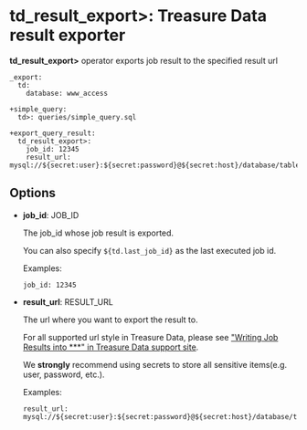 # td_result_export>: Treasure Data result exporter

**td_result_export>** operator exports job result to the specified result url

    _export:
      td:
        database: www_access

    +simple_query:
      td>: queries/simple_query.sql

    +export_query_result:
      td_result_export>:
        job_id: 12345
        result_url: mysql://${secret:user}:${secret:password}@${secret:host}/database/table

## Options

* **job_id**: JOB_ID

  The job_id whose job result is exported.
  
  You can also specify `${td.last_job_id}` as the last executed job id.

  Examples:

  ```
  job_id: 12345
  ```
  
* **result_url**: RESULT_URL

  The url where you want to export the result to.
  
  For all supported url style in Treasure Data, please see ["Writing Job Results into ***" in Treasure Data support site](https://support.treasuredata.com/hc/en-us/sections/360000245208-Databases).
  
  We **strongly** recommend using secrets to store all sensitive items(e.g. user, password, etc.). 

  Examples:

  ```
  result_url: mysql://${secret:user}:${secret:password}@${secret:host}/database/table
  ```
